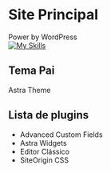# Site Principal
Power by WordPress
<br />
[![My Skills](https://skillicons.dev/icons?i=wordpress)](https://wordpress.org/)

## Tema Pai

Astra Theme

## Lista de plugins

- Advanced Custom Fields
- Astra Widgets
- Editor Clássico
- SiteOrigin CSS
